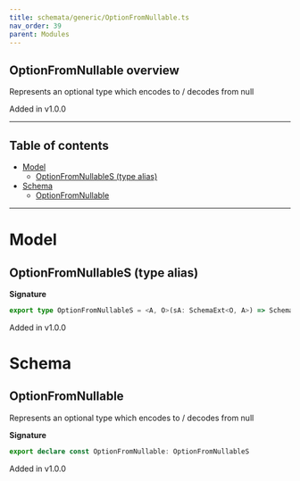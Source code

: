 ```yaml
---
title: schemata/generic/OptionFromNullable.ts
nav_order: 39
parent: Modules
---
```


## OptionFromNullable overview

Represents an optional type which encodes to / decodes from null

Added in v1.0.0

---

<h2 class="text-delta">Table of contents</h2>

- [Model](#model)
  - [OptionFromNullableS (type alias)](#optionfromnullables-type-alias)
- [Schema](#schema)
  - [OptionFromNullable](#optionfromnullable)

---

# Model

## OptionFromNullableS (type alias)

**Signature**

```ts
export type OptionFromNullableS = <A, O>(sA: SchemaExt<O, A>) => SchemaExt<O | null, O.Option<A>>
```

Added in v1.0.0

# Schema

## OptionFromNullable

Represents an optional type which encodes to / decodes from null

**Signature**

```ts
export declare const OptionFromNullable: OptionFromNullableS
```

Added in v1.0.0
